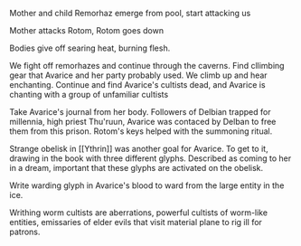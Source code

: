 Mother and child Remorhaz emerge from pool, start attacking us

Mother attacks Rotom, Rotom goes down

Bodies give off searing heat, burning flesh.

We fight off remorhazes and continue through the caverns. Find cllimbing gear that Avarice and her party probably used. We climb up and hear enchanting. Continue and find Avarice's cultists dead, and Avarice is chanting with a group of unfamiliar cultists

Take Avarice's journal from her body. Followers of Delbian trapped for millennia, high priest Thu'ruun, Avarice was contaced by Delban to free them from this prison. Rotom's keys helped with the summoning ritual.

Strange obelisk in [[Ythrin]] was another goal for Avarice. To get to it, drawing in the book with three different glyphs. Described as coming to her in a dream, important that these glyphs are activated on the obelisk.

Write warding glyph in Avarice's blood to ward from the large entity in the ice.

Writhing worm cultists are aberrations, powerful cultists of worm-like entities, emissaries of elder evils that visit material plane to rig ill for patrons.
